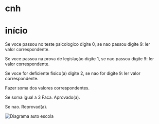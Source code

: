 # cnh
# início
Se voce passou no teste psicologico digite 0, se nao passou digite 9:
ler valor correspondente.

Se voce passou na prova de legislação digite 1, se nao passou digite 9:
ler valor correspondente.

Se voce for deficiente fisico(a) digite 2, se nao for digite 9:
ler valor correspondente.

Fazer soma dos valores correspondentes.

Se  soma igual a 3 Faca.
Aprovado(a).

Se nao.
Reprovad(a).

![Diagrama auto escola](https://user-images.githubusercontent.com/101893557/166337767-4c3ce9a5-62cd-4f03-8f1a-f7dfbc046744.png)
